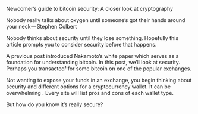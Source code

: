 Newcomer’s guide to bitcoin security: A closer look at cryptography

Nobody really talks about oxygen until someone’s got their hands around your neck — Stephen Colbert

Nobody thinks about security until they lose something. Hopefully this article prompts you to consider security before that happens.

A previous post introduced Nakamoto’s white paper which serves as a foundation for understanding bitcoin. In this post, we’ll look at security. Perhaps you transacted¹ for some bitcoin on one of the popular exchanges.

Not wanting to expose your funds in an exchange, you begin thinking about security and different options for a cryptocurrency wallet. It can be overwhelming . Every site will list pros and cons of each wallet type.

But how do you know it’s really secure?
